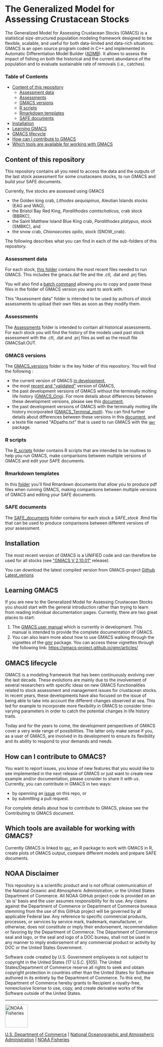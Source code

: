 # The Generalized Model for Assessing Crustacean Stocks

The Generalized Model for Assessing Crustacean Stocks (GMACS) is a statistical size-structured population modeling framework designed to be flexible, scalable, and useful for both data-limited and data-rich situations. GMACS is an open source program coded in C++ and implemented in Automatic Differentiation Model Builder ([ADMB](http://www.admb-project.org/)). It allows to assess the impact of fishing on both the historical and the current abundance of the population and to evaluate sustainable rate of removals (i.e., catches).

### Table of Contents

 -  [Content of this repository](#content-of-this-repository)
    * [Assessment data](#assessment-data)
    * [Assessments](#assessments)
    * [GMACS versions](#gmacs-versions)
    * [R scripts](#r-scripts)
    * [Rmarkdown templates](#rmarkdown-templates)
    * [SAFE documents](#safe-documents)
 -  [Installation](#installation)
 -  [Learning GMACS](#learning-gmacs)
 -  [GMACS lifecycle](#gmacs-lifecycle)
 -  [How can I contribute to GMACS](#how-can-i-contribute-to-gmacs)
 -  [Which tools are available for working with GMACS](#which-tools-are-available-for-working-with-gmacs)

## Content of this repository

This repository contains all you need to access the data and the outputs of the last stock assessment for some crustaceans stocks, to run GMACS and build your SAFE documents. 

Currently, five stocks are assessed using GMACS
  * the Golden king crab, _Lithodes aequispinus_, Aleutian Islands stocks (EAG and WAG),
  * the Bristol Bay Red King, _Paralithodes camtschaticus_, crab stock (BBRKC),
  * the Saint Matthew Island Blue King crab, _Paralithodes platypus_, stock (SMBKC), and
  * the snow crab, _Chionoecetes opilio_, stock (SNOW_crab).

The following describes what you can find in each of the sub-folders of this repository.

### Assessment data

For each stock, [this folder](https://github.com/GMACS-project/GMACS_Assessment_code/tree/main/Assessment_data) contains the most recent files needed to run GMACS. This includes the gmacs.dat file and the .ctl, .dat and .prj files.

You will also find a [batch command](https://github.com/GMACS-project/GMACS_Assessment_code/blob/main/Assessment_data/get_data.bat) allowing you to copy and paste these files in the folder of GMACS version you want to work with.

This "Assessment data" folder is intended to be used by authors of stock assessments to upload their own files as soon as they modify them.

### Assessments

The [Assessments](https://github.com/GMACS-project/GMACS_Assessment_code/tree/main/Assessments) folder is intended to contain all historical assessments. For each stock you will find the history of the models used past stock assessment with the .ctl, .dat and .prj files as well as the result file GMACSall.OUT.

### GMACS versions

The [GMACS_versions](https://github.com/GMACS-project/GMACS_Assessment_code/tree/main/GMACS_versions) folder is the key folder of this repository.
You will find the following :
  * the current version of GMACS [in development](https://github.com/GMACS-project/GMACS_Assessment_code/tree/main/GMACS_versions/Dvpt_Version),
  * the most [recent and "validated"](https://github.com/GMACS-project/GMACS_Assessment_code/tree/main/GMACS_versions/Latest_Version) version of GMACS,
  * the past development versions of GMACS without the terminally molting life history ([GMACS_Orig](https://github.com/GMACS-project/GMACS_Assessment_code/tree/main/GMACS_versions/GMACS_Orig)). For more details about differences between these development versions, please see this [document](https://github.com/GMACS-project/GMACS_Assessment_code/blob/main/GMACS_versions/GMACS_Orig/VERSIONS_GMACS_Orig.docx),
  * the past development versions of GMACS with the terminally molting life history incorporated ([GMACS_Terminal_molt](https://github.com/GMACS-project/GMACS_Assessment_code/tree/main/GMACS_versions/GMACS_Terminal_molt)). You can find further details about differences between these versions in this [document](https://github.com/GMACS-project/GMACS_Assessment_code/blob/main/GMACS_versions/GMACS_Terminal_molt/VERSIONS_GMACS_Terminal_molt.docx), and
  * a texte file named "ADpaths.txt" that is used to run GMACS with the [`gmr`](gmacs-project.github.io/gmr/) package.

### R scripts

The [R_scripts](https://github.com/GMACS-project/GMACS_Assessment_code/tree/main/R_scripts) folder contains R scripts that are intended to be routines to help you run GMACS, make comparisons between multiple versions of GMACS and edit your SAFE documents.

### Rmarkdown templates

In this [folder](https://github.com/GMACS-project/GMACS_Assessment_code/tree/main/Rmarkdown_templates) you'll find Rmardown documents that allow you to produce pdf files when running GMACS, making comparisons between multiple versions of GMACS and editing your SAFE documents.

### SAFE documents

The [SAFE_documents](https://github.com/GMACS-project/GMACS_Assessment_code/tree/main/SAFE_documents) folder contains for each stock a *SAFE_stock* .Rmd file that can be used to produce comparisons between different versions of your assessment.

## Installation

The most recent version of GMACS is a UNIFIED code and can therefore be used for all stocks (see ["GMACS V 2.10.01"]([https://github.com/GMACS-project/GMACS_Assessment_code/releases/tag/V2.10.01]) release). 

You can download the latest compiled version from GMACS-project [Github Latest_verions](https://github.com/GMACS-project/GMACS_Assessment_code/tree/main/GMACS_versions/Latest_Version)

## Learning GMACS

If you are new to the Generalized Model for Assessing Crustacean Stocks you should start with the general introduction rather than trying to learn from reading individual documentation pages.
Currently, there are two great places to start:
 1. The [GMACS user manual](https://gmacs-project.github.io/User-manual/) which is currently in development. This manual is intended to provide the complete documentation of GMACS.
 2. You can also learn more about how to use GMACS walking through the vignettes of the [gmr](https://gmacs-project.github.io/gmr/index.html) package. You can access these vignettes through the following link: https://gmacs-project.github.io/gmr/articles/

## GMACS lifecycle

GMACS is a modeling framework that has been continuously evolving over the last decade. These evolutions are mainly due to the involvement of several researchers with specific ideas on new GMACS functionalities related to stock assessment and management issues for crustacean stocks. In recent years, these developments have also focused on the issue of being able to take into account the different changes observed at sea. This led for example to incorporate more flexibility in GMACS to consider time-varying parameters in order to catch the potential changes in life history traits. 

Today and for the years to come, the development perspectives of GMACS cover a very wide range of possibilities. The latter only make sense if you, as a user of GMACS, are involved in its development to ensure its flexibility and its ability to respond to your demands and needs.

## How can I contribute to GMACS?

You want to report issues, you know of new features that you would like to see implemented in the next release of GMACS or just want to create new example and/or documentation, please consider to share it with us. Currently, you can contribute in GMACS in two ways: 
 * by openning an [issue](https://github.com/GMACS-project/GMACS_Assessment_code/issues) on this repo, or 
 * by submitting a pull request.

For complete details about how to contribute to GMACS, please see the Contributing to GMACS document.

## Which tools are available for working with GMACS?

Currently GMACS is linked to [`gmr`](gmacs-project.github.io/gmr/), an R package to work with GMACS in R, create plots of GMACS output, compare different models and prepare SAFE documents.

## NOAA Disclaimer

This repository is a scientific product and is not official communication of the National Oceanic and Atmospheric Administration, or the United States Department of Commerce. All NOAA GitHub project code is provided on an 'as is' basis and the user assumes responsibility for its use. Any claims against the Department of Commerce or Department of Commerce bureaus stemming from the use of this GitHub project will be governed by all applicable Federal law. Any reference to specific commercial products, processes, or services by service mark, trademark, manufacturer, or otherwise, does not constitute or imply their endorsement, recommendation or favoring by the Department of Commerce. The Department of Commerce seal and logo, or the seal and logo of a DOC bureau, shall not be used in any manner to imply endorsement of any commercial product or activity by DOC or the United States Government.

Software code created by U.S. Government employees is not subject to copyright in the United States (17 U.S.C. §105). The United States/Department of Commerce reserve all rights to seek and obtain copyright protection in countries other than the United States for Software authored in its entirety by the Department of Commerce. To this end, the Department of Commerce hereby grants to Recipient a royalty-free, nonexclusive license to use, copy, and create derivative works of the Software outside of the United States.

****************************

<img src="https://raw.githubusercontent.com/nmfs-general-modeling-tools/nmfspalette/main/man/figures/noaa-fisheries-rgb-2line-horizontal-small.png" height="75" alt="NOAA Fisheries">

[U.S. Department of Commerce](https://www.commerce.gov/) | [National Oceanographic and Atmospheric Administration](https://www.noaa.gov) | [NOAA Fisheries](https://www.fisheries.noaa.gov/)
